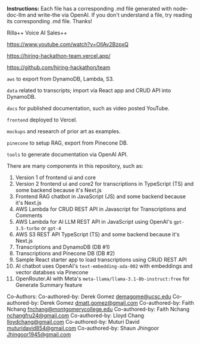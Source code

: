 **Instructions:** Each file has a corresponding .md file generated with node-doc-llm and write-the via OpenAI. If you don't understand a file, try reading its corresponding .md file. Thanks!

Rilla++ Voice AI Sales++

https://www.youtube.com/watch?v=OIlAv2BzpxQ

https://hiring-hackathon-team.vercel.app/

https://github.com/hiring-hackathon/team

`aws` to export from DynamoDB, Lambda, S3.

`data` related to transcripts; import via React app and CRUD API into DynamoDB.

`docs` for published documentation, such as video posted YouTube.

`frontend` deployed to Vercel.

`mockups` and research of prior art as examples.

`pinecone` to setup RAG, export from Pinecone DB.

`tools` to generate documentation via OpenAI API.

There are many components in this repository, such as:
1. Version 1 of frontend ui and core
2. Version 2 frontend ui and core2 for transcriptions in TypeScript (TS) and some backend because it's Next.js
2. Frontend RAG chatbot in JavaScript (JS) and some backend because it's Next.js
3. AWS Lambda for CRUD REST API in Javascript for Transcriptions and Comments
4. AWS Lambda for AI LLM REST API in JavaScript using OpenAI's `gpt-3.5-turbo` or `gpt-4`
5. AWS S3 REST API TypeScript (TS) and some backend because it's Next.js
6. Transcriptions and DynamoDB (DB #1)
7. Transcriptions and Pinecone DB (DB #2)
8. Sample React starter app to load transcriptions using CRUD REST API
9. AI chatbot uses OpenAI's `text-embedding-ada-002` with embeddings and vector databses via Pinecone
10. OpenRouter.AI with Meta's `meta-llama/llama-3.1-8b-instruct:free` for Generate Summary feature

Co-Authors:
Co-authored-by: Derek Gomez <demagome@ucsc.edu>
Co-authored-by: Derek Gomez <dmatt.gomez@gmail.com>
Co-authored-by: Faith Nchang <fnchang@montgomerycollege.edu>
Co-authored-by: Faith Nchang <nchangfru24@gmail.com>
Co-authored-by: Lloyd Chang <lloydchang@gmail.com>
Co-authored-by: Muturi David <muturidavid854@gmail.com>
Co-authored-by: Shaun Jhingoor <Jhingoor1945@gmail.com>
